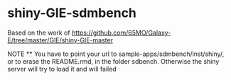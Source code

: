# shiny-GIE-sdmbench
Based on the work of https://github.com/65MO/Galaxy-E/tree/master/GIE/shiny-GIE-master




NOTE **
	You have to point your url to sample-apps/sdmbench/inst/shiny/, or to erase the README.rmd, in the folder sdbench. Otherwise the shiny server will try to load it and will failed
